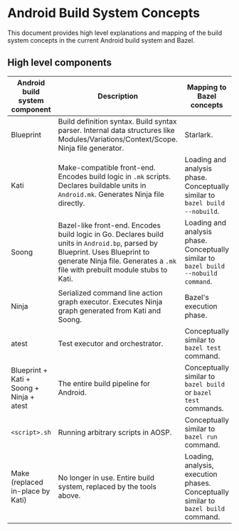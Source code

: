 # Android Build System Concepts

This document provides high level explanations and mapping of the build system
concepts in the current Android build system and Bazel.

## High level components

|Android build system component|Description|Mapping to Bazel concepts|
|---|---|---|
|Blueprint|Build definition syntax. Build syntax parser. Internal data structures like Modules/Variations/Context/Scope. Ninja file generator.|Starlark.|
|Kati|Make-compatible front-end. Encodes build logic in `.mk` scripts. Declares buildable units in `Android.mk`. Generates Ninja file directly.|Loading and analysis phase. Conceptually similar to `bazel build --nobuild`.|
|Soong|Bazel-like front-end. Encodes build logic in Go. Declares build units in `Android.bp`, parsed by Blueprint. Uses Blueprint to generate Ninja file.  Generates a `.mk` file with prebuilt module stubs to Kati.|Loading and analysis phase. Conceptually similar to `bazel build --nobuild command`.|
|Ninja|Serialized command line action graph executor. Executes Ninja graph generated from Kati and Soong.|Bazel's execution phase.|
|atest|Test executor and orchestrator.|Conceptually similar to `bazel test` command.|
|Blueprint + Kati + Soong + Ninja + atest|The entire build pipeline for Android.|Conceptually similar to `bazel build` or `bazel test` commands.|
|`<script>.sh`|Running arbitrary scripts in AOSP.|Conceptually similar to `bazel run` command.|
|Make (replaced in-place by Kati)|No longer in use. Entire build system, replaced by the tools above.|Loading, analysis, execution phases. Conceptually similar to `bazel build` command.|
